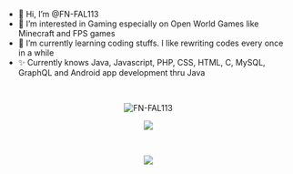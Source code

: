 - 👋 Hi, I’m @FN-FAL113
- 👀 I’m interested in Gaming especially on Open World Games like Minecraft and FPS games
- 🌱 I’m currently learning coding stuffs. I like rewriting codes every once in a while
- ✨ Currently knows Java, Javascript, PHP, CSS, HTML, C, MySQL, GraphQL and Android app development thru Java

<br/>
<p align="center"> <img src="https://komarev.com/ghpvc/?username=FN-FAL113&label=Profile%20views&color=0e75b6&style=flat" alt="FN-FAL113" /> </p>
<p align="center"><a href="https://github.com/FN-FAL113">
  <img align="center" src="https://github-readme-stats.vercel.app/api/top-langs/?username=FN-FAL113&layout=compact&theme=jolly" />
</a></p>
<br>
<p align="center"><a href="https://github.com/FN-FAL113">
  <img align="center" src="https://github-readme-stats.vercel.app/api?username=FN-FAL113&show_icons=true&theme=jolly" />
</a></p>
<br>

<!---
FN-FAL113/FN-FAL113 is a ✨ special ✨ repository because its `README.md` (this file) appears on your GitHub profile.
You can click the Preview link to take a look at your changes.
--->
